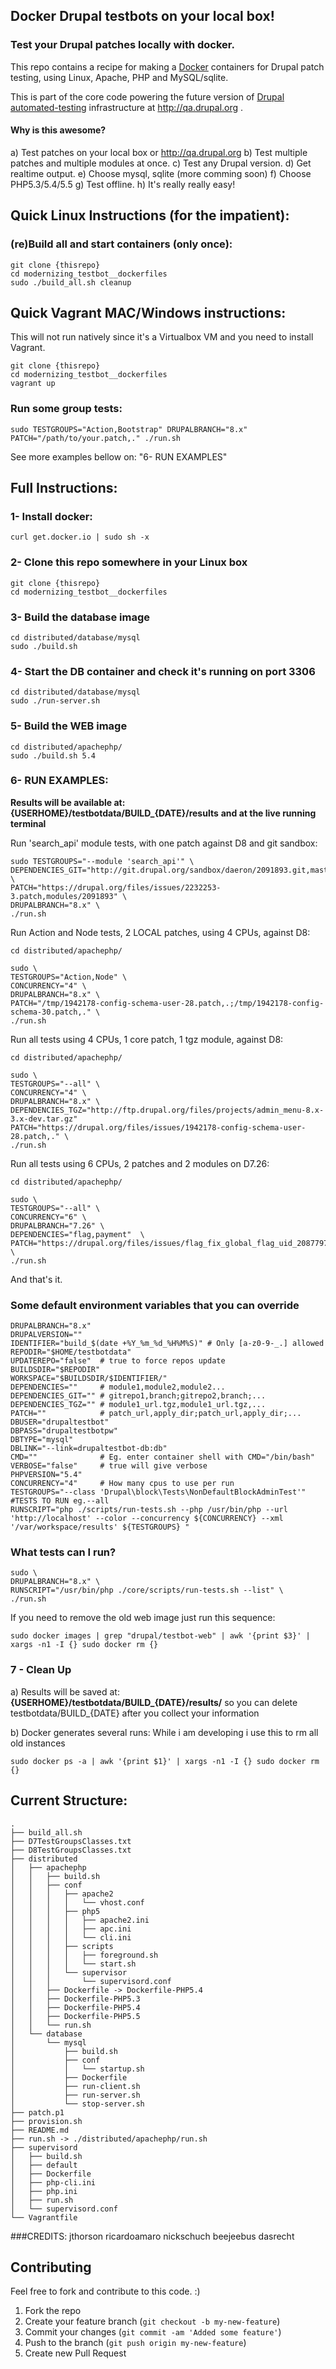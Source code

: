 ## Docker Drupal testbots on your local box!

### Test your Drupal patches locally with docker.

This repo contains a recipe for making a [Docker](http://docker.io) containers for Drupal patch testing, using Linux, Apache, PHP and MySQL/sqlite.

This is part of the core code powering the future version of [Drupal automated-testing](https://drupal.org/automated-testing) infrastructure at http://qa.drupal.org .

#### Why is this awesome?
a) Test patches on your local box or http://qa.drupal.org
b) Test multiple patches and multiple modules at once.
c) Test any Drupal version.
d) Get realtime output.
e) Choose mysql, sqlite (more comming soon)
f) Choose PHP5.3/5.4/5.5
g) Test offline.
h) It's really really easy!



## Quick Linux Instructions (for the impatient):

### (re)Build all and start containers (only once):
```
git clone {thisrepo}
cd modernizing_testbot__dockerfiles
sudo ./build_all.sh cleanup
```

## Quick Vagrant MAC/Windows instructions:
This will not run natively since it's a Virtualbox VM
and you need to install Vagrant.

```
git clone {thisrepo}
cd modernizing_testbot__dockerfiles
vagrant up

```

### Run some group tests:
```
sudo TESTGROUPS="Action,Bootstrap" DRUPALBRANCH="8.x" PATCH="/path/to/your.patch,." ./run.sh
```
See more examples bellow on: "6- RUN EXAMPLES"

## Full Instructions:

### 1- Install docker:
```
curl get.docker.io | sudo sh -x
```

### 2- Clone this repo somewhere in your Linux box
```
git clone {thisrepo}
cd modernizing_testbot__dockerfiles
```
### 3- Build the database image
```
cd distributed/database/mysql
sudo ./build.sh
```
### 4- Start the DB container and check it's running on port 3306
```
cd distributed/database/mysql
sudo ./run-server.sh
```

### 5- Build the WEB image
```
cd distributed/apachephp/
sudo ./build.sh 5.4
```
### 6- RUN EXAMPLES:

**Results will be available at:**
**{USERHOME}/testbotdata/BUILD_{DATE}/results**
**and at the live running terminal**

Run 'search_api' module tests, with one patch against D8 and git sandbox:
```
sudo TESTGROUPS="--module 'search_api'" \
DEPENDENCIES_GIT="http://git.drupal.org/sandbox/daeron/2091893.git,master" \
PATCH="https://drupal.org/files/issues/2232253-3.patch,modules/2091893" \
DRUPALBRANCH="8.x" \
./run.sh
```

Run Action and Node tests, 2 LOCAL patches, using 4 CPUs, against D8:
```
cd distributed/apachephp/

sudo \
TESTGROUPS="Action,Node" \
CONCURRENCY="4" \
DRUPALBRANCH="8.x" \
PATCH="/tmp/1942178-config-schema-user-28.patch,.;/tmp/1942178-config-schema-30.patch,." \
./run.sh
```

Run all tests using 4 CPUs, 1 core patch, 1 tgz module, against D8:
```
cd distributed/apachephp/

sudo \
TESTGROUPS="--all" \
CONCURRENCY="4" \
DRUPALBRANCH="8.x" \
DEPENDENCIES_TGZ="http://ftp.drupal.org/files/projects/admin_menu-8.x-3.x-dev.tar.gz"
PATCH="https://drupal.org/files/issues/1942178-config-schema-user-28.patch,." \
./run.sh
```

Run all tests using 6 CPUs, 2 patches and 2 modules on D7.26:
```
cd distributed/apachephp/

sudo \
TESTGROUPS="--all" \
CONCURRENCY="6" \
DRUPALBRANCH="7.26" \
DEPENDENCIES="flag,payment"  \
PATCH="https://drupal.org/files/issues/flag_fix_global_flag_uid_2087797_3.patch,sites/all/modules/flag;https://drupal.org/files/issues/payment_2114785_8.patch,sites/all/modules/payment" \
./run.sh
```


And that's it.


### Some default environment variables that you can override

```
DRUPALBRANCH="8.x"
DRUPALVERSION=""
IDENTIFIER="build_$(date +%Y_%m_%d_%H%M%S)" # Only [a-z0-9-_.] allowed
REPODIR="$HOME/testbotdata"
UPDATEREPO="false"  # true to force repos update
BUILDSDIR="$REPODIR"
WORKSPACE="$BUILDSDIR/$IDENTIFIER/"
DEPENDENCIES=""     # module1,module2,module2...
DEPENDENCIES_GIT="" # gitrepo1,branch;gitrepo2,branch;...
DEPENDENCIES_TGZ="" # module1_url.tgz,module1_url.tgz,...
PATCH=""            # patch_url,apply_dir;patch_url,apply_dir;...
DBUSER="drupaltestbot"
DBPASS="drupaltestbotpw"
DBTYPE="mysql"
DBLINK="--link=drupaltestbot-db:db"
CMD=""              # Eg. enter container shell with CMD="/bin/bash"
VERBOSE="false"     # true will give verbose
PHPVERSION="5.4"
CONCURRENCY="4"     # How many cpus to use per run
TESTGROUPS="--class 'Drupal\block\Tests\NonDefaultBlockAdminTest'" #TESTS TO RUN eg.--all
RUNSCRIPT="php ./scripts/run-tests.sh --php /usr/bin/php --url 'http://localhost' --color --concurrency ${CONCURRENCY} --xml '/var/workspace/results' ${TESTGROUPS} "
```

### What tests can I run?
```
sudo \
DRUPALBRANCH="8.x" \
RUNSCRIPT="/usr/bin/php ./core/scripts/run-tests.sh --list" \
./run.sh
```

If you need to remove the old web image just run this sequence:
```
sudo docker images | grep "drupal/testbot-web" | awk '{print $3}' | xargs -n1 -I {} sudo docker rm {}
```

### 7 - Clean Up

a) Results will be saved at:
**{USERHOME}/testbotdata/BUILD_{DATE}/results/**
so you can delete testbotdata/BUILD_{DATE} after you collect your information

b) Docker generates several runs:
While i am developing i use this to rm all old instances
```
sudo docker ps -a | awk '{print $1}' | xargs -n1 -I {} sudo docker rm {}
```

## Current Structure:
```
.
├── build_all.sh
├── D7TestGroupsClasses.txt
├── D8TestGroupsClasses.txt
├── distributed
│   ├── apachephp
│   │   ├── build.sh
│   │   ├── conf
│   │   │   ├── apache2
│   │   │   │   └── vhost.conf
│   │   │   ├── php5
│   │   │   │   ├── apache2.ini
│   │   │   │   ├── apc.ini
│   │   │   │   └── cli.ini
│   │   │   ├── scripts
│   │   │   │   ├── foreground.sh
│   │   │   │   └── start.sh
│   │   │   └── supervisor
│   │   │       └── supervisord.conf
│   │   ├── Dockerfile -> Dockerfile-PHP5.4
│   │   ├── Dockerfile-PHP5.3
│   │   ├── Dockerfile-PHP5.4
│   │   ├── Dockerfile-PHP5.5
│   │   └── run.sh
│   └── database
│       └── mysql
│           ├── build.sh
│           ├── conf
│           │   └── startup.sh
│           ├── Dockerfile
│           ├── run-client.sh
│           ├── run-server.sh
│           └── stop-server.sh
├── patch.p1
├── provision.sh
├── README.md
├── run.sh -> ./distributed/apachephp/run.sh
├── supervisord
│   ├── build.sh
│   ├── default
│   ├── Dockerfile
│   ├── php-cli.ini
│   ├── php.ini
│   ├── run.sh
│   └── supervisord.conf
└── Vagrantfile

```
###CREDITS:
jthorson
ricardoamaro
nickschuch
beejeebus
dasrecht


## Contributing
Feel free to fork and contribute to this code. :)

1. Fork the repo
2. Create your feature branch (`git checkout -b my-new-feature`)
3. Commit your changes (`git commit -am 'Added some feature'`)
4. Push to the branch (`git push origin my-new-feature`)
5. Create new Pull Request

